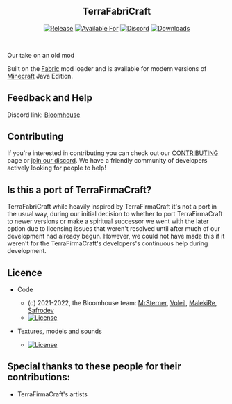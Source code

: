 [//]: # (<img alt="TerraFabriCraft Icon" src="src/main/resources/assets/terrafabricraft/icon.png" width="128">)
<div align="center">

## **TerraFabriCraft**

<!-- todo: replace 494721 with your CurseForge project id -->
[![Release](https://img.shields.io/github/v/release/BloomhouseMC/Terrafabricraft?style=for-the-badge&include_prereleases&sort=semver)][releases]
[![Available For](https://img.shields.io/badge/dynamic/json?label=Available%20For&style=for-the-badge&color=34aa2f&query=gameVersionLatestFiles%5B0%5D.gameVersion&url=https%3A%2F%2Faddons-ecs.forgesvc.net%2Fapi%2Fv2%2Faddon%2F494721)][curseforge]
[![Discord](https://img.shields.io/discord/854223782171508799?color=5865f2&label=Feedback%20%26%20Help&style=for-the-badge)][discord]
[![Downloads](https://img.shields.io/badge/dynamic/json?label=Downloads&style=for-the-badge&color=f16436&query=downloadCount&url=https%3A%2F%2Faddons-ecs.forgesvc.net%2Fapi%2Fv2%2Faddon%2F494721)][curseforge:files]
</div>

<br/>

Our take on an old mod

Built on the [Fabric](https://fabricmc.net/) mod loader and is available for modern
versions of [Minecraft](ttps://minecraft.net/) Java Edition.

## Feedback and Help
Discord link: [Bloomhouse][discord]

## Contributing
If you're interested in contributing you can check out our [CONTRIBUTING](CONTRIBUTING.md) page or [join our discord][discord]. We have a friendly community of developers actively looking for people to help!

## Is this a port of TerraFirmaCraft?
TerraFabriCraft while heavily inspired by TerraFirmaCraft it's not a port in the usual way, during our initial decision to whether to port TerraFirmaCraft to newer versions or make a spiritual successor we went with the later option due to licensing issues that weren't resolved until after much of our development had already begun. However, we could not have made this if it weren't for the TerraFirmaCraft's developers's continuous help during development.

## Licence

* Code
  - (c) 2021-2022, the Bloomhouse team: [MrSterner], [Voleil], [MalekiRe], [Safrodev]
  - [![License](https://camo.githubusercontent.com/7db4c41fd9c360cd75560fa34cb8c7a8fd4977fe440ec479dd024f3cd1c1e217/68747470733a2f2f696d672e736869656c64732e696f2f62616467652f6c6963656e63652d4d49542d626c7565)](https://opensource.org/licenses/MIT)
  
* Textures, models and sounds
  - [![License](https://camo.githubusercontent.com/695f14e4af145fe4969a2d0057227f58ce554cfa035858456e480b2cc740c9bb/68747470733a2f2f696d672e736869656c64732e696f2f62616467652f4c6963656e73652d43435f42592d2d53415f342e302d626c75652e7376673f7374796c653d666c61742d737175617265)](https://creativecommons.org/licenses/by-sa/4.0/)


## Special thanks to these people for their contributions:

* TerraFirmaCraft's artists

[discord]:  https://discord.gg/hpDv9FQJAS
[curseforge]: https://curseforge.com/minecraft/mc-mods/modid/files
[curseforge:files]: https://curseforge.com/minecraft/mc-mods/modid/files
[releases]: https://github.com/BloomhouseMC/Terrafabricraft/releases
[MrSterner]: https://github.com/mrsterner
[Voleil]: https://github.com/Voleil
[Safrodev]: https://github.com/Safrodev
[MalekiRe]: https://github.com/MalekiRe
